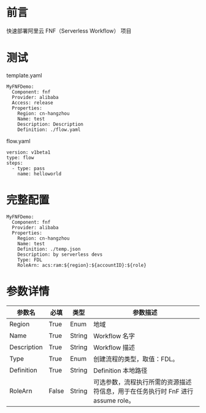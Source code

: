 # 前言

快速部署阿里云 FNF（Serverless Workflow） 项目

# 测试

template.yaml

```
MyFNFDemo:
  Component: fnf
  Provider: alibaba
  Access: release
  Properties:
    Region: cn-hangzhou
    Name: test
    Description: Description
    Definition: ./flow.yaml
```

flow.yaml

```
version: v1beta1
type: flow
steps:
  - type: pass
    name: helloworld

```

# 完整配置

```
MyFNFDemo:
  Component: fnf
  Provider: alibaba
  Properties:
    Region: cn-hangzhou
    Name: test
    Definition: ./temp.json
    Description: by serverless devs
    Type: FDL
    RoleArn: acs:ram:${region}:${accountID}:${role}
```

# 参数详情

| 参数名 |  必填  |  类型  |  参数描述  |
| --- |  ---  |  ---  |  ---  |
| Region | True | Enum | 地域 |
| Name | True | String | Workflow 名字 |
| Description | True | String | Workflow 描述 |
| Type | True | Enum | 创建流程的类型，取值：FDL。 |
| Definition | True | String | Definition 本地路径 |
| RoleArn | False | String | 可选参数，流程执行所需的资源描述符信息，用于在任务执行时 FnF 进行 assume role。 |

